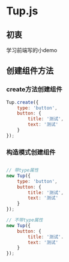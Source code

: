 # Tup.js

## 初衷
学习前端写的小demo

## 创建组件方法

### create方法创建组件
```javascript
Tup.create({
	type: 'button',
	button: {
		title: '测试',
		text: '测试'
	}
});

```

### 构造模式创建组件
```javascript

// 带type属性
new Tup({
	type: 'button',
	button: {
		title: '测试',
		text: '测试'
	}
});

// 不带type属性
new Tup({
	button: {
		title: '测试'.
		text: '测试'
	}
});
	
```
